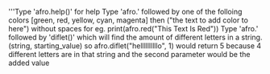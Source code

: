 '''Type 'afro.help()' for help
Type 'afro.' followed by one of the folloing colors [green, red, yellow, cyan, magenta] then ("the text to add color to here") without spaces for eg. print(afro.red("This Text Is Red"))
Type 'afro.' followed by 'diflet()' which will find the amount of different letters in a string.            (string, starting_value) so afro.diflet("hellllllllllo", 1) would return 5 because 4 different letters are in that string and the second parameter would be the added value